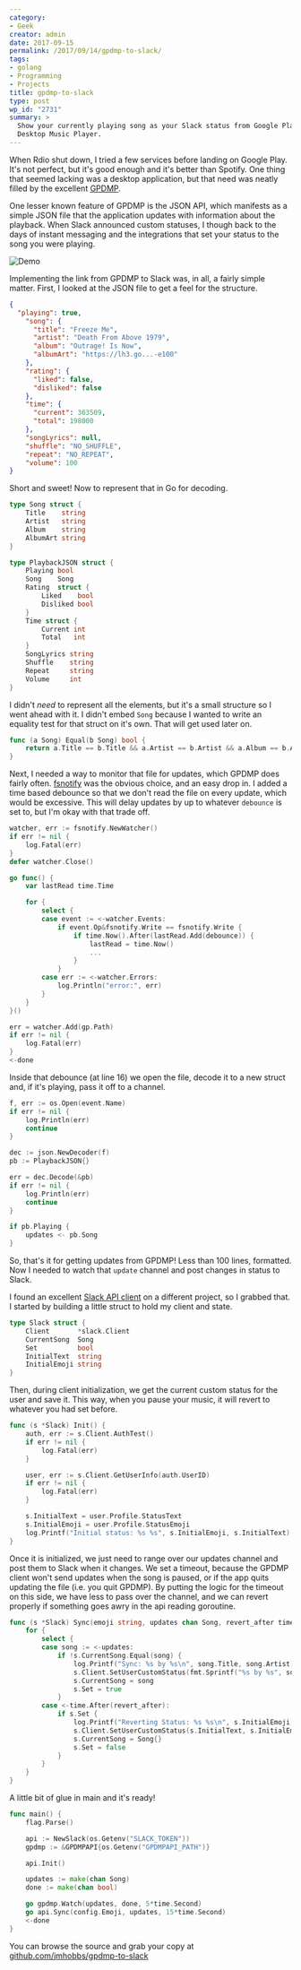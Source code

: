 ```yaml
---
category:
- Geek
creator: admin
date: 2017-09-15
permalink: /2017/09/14/gpdmp-to-slack/
tags:
- golang
- Programming
- Projects
title: gpdmp-to-slack
type: post
wp_id: "2731"
summary: >
  Show your currently playing song as your Slack status from Google Play
  Desktop Music Player.
---
```

When Rdio shut down, I tried a few services before landing on Google Play.  It's not perfect, but it's good enough and it's better than Spotify.  One thing that seemed lacking was a desktop application, but that need was neatly filled by the excellent [GPDMP](https://www.googleplaymusicdesktopplayer.com/).

One lesser known feature of GPDMP is the JSON API, which manifests as a simple JSON file that the application updates with information about the playback.  When Slack announced custom statuses, I though back to the days of instant messaging and the integrations that set your status to the song you were playing.

![Demo](http://static.velvetcache.org.s3.amazonaws.com/temp/slack-gpmdp-demo.gif)

Implementing the link from GPDMP to Slack was, in all, a fairly simple matter.  First, I looked at the JSON file to get a feel for the structure.

```json
{
  "playing": true,
    "song": {
      "title": "Freeze Me",
      "artist": "Death From Above 1979",
      "album": "Outrage! Is Now",
      "albumArt": "https://lh3.go...-e100"
    },
    "rating": {
      "liked": false,
      "disliked": false
    },
    "time": {
      "current": 363509,
      "total": 198000
    },
    "songLyrics": null,
    "shuffle": "NO_SHUFFLE",
    "repeat": "NO_REPEAT",
    "volume": 100
}
```

Short and sweet! Now to represent that in Go for decoding.

```go
type Song struct {
	Title    string
	Artist   string
	Album    string
	AlbumArt string
}

type PlaybackJSON struct {
	Playing bool
	Song    Song
	Rating  struct {
		Liked    bool
		Disliked bool
	}
	Time struct {
		Current int
		Total   int
	}
	SongLyrics string
	Shuffle    string
	Repeat     string
	Volume     int
}
```

I didn't _need_ to represent all the elements, but it's a small structure so I went ahead with it. I didn't embed `Song` because I wanted to write an equality test for that struct on it's own. That will get used later on.

```go
func (a Song) Equal(b Song) bool {
	return a.Title == b.Title && a.Artist == b.Artist && a.Album == b.Album
}
```

Next, I needed a way to monitor that file for updates, which GPDMP does fairly often.  [fsnotify](https://github.com/fsnotify/fsnotify) was the obvious choice, and an easy drop in. I added a time based debounce so that we don't read the file on every update, which would be excessive.  This will delay updates by up to whatever `debounce` is set to, but I'm okay with that trade off.

```go
watcher, err := fsnotify.NewWatcher()
if err != nil {
	log.Fatal(err)
}
defer watcher.Close()

go func() {
	var lastRead time.Time

	for {
		select {
		case event := <-watcher.Events:
			if event.Op&fsnotify.Write == fsnotify.Write {
				if time.Now().After(lastRead.Add(debounce)) {
					lastRead = time.Now()
					...
				}
			}
		case err := <-watcher.Errors:
			log.Println("error:", err)
		}
	}
}()

err = watcher.Add(gp.Path)
if err != nil {
	log.Fatal(err)
}
<-done
```

Inside that debounce (at line 16) we open the file, decode it to a new struct and, if it's playing, pass it off to a channel.

```go
f, err := os.Open(event.Name)
if err != nil {
	log.Println(err)
	continue
}

dec := json.NewDecoder(f)
pb := PlaybackJSON{}

err = dec.Decode(&pb)
if err != nil {
	log.Println(err)
	continue
}

if pb.Playing {
	updates <- pb.Song
}
```

So, that's it for getting updates from GPDMP! Less than 100 lines, formatted.  Now I needed to watch that `update` channel and post changes in status to Slack.

I found an excellent [Slack API client](https://github.com/nlopes/slack) on a different project, so I grabbed that.  I started by building a little struct to hold my client and state.

```go
type Slack struct {
	Client       *slack.Client
	CurrentSong  Song
	Set          bool
	InitialText  string
	InitialEmoji string
}
```

Then, during client initialization, we get the current custom status for the user and save it.  This way, when you pause your music, it will revert to whatever you had set before.

```go
func (s *Slack) Init() {
	auth, err := s.Client.AuthTest()
	if err != nil {
		log.Fatal(err)
	}

	user, err := s.Client.GetUserInfo(auth.UserID)
	if err != nil {
		log.Fatal(err)
	}

	s.InitialText = user.Profile.StatusText
	s.InitialEmoji = user.Profile.StatusEmoji
	log.Printf("Initial status: %s %s", s.InitialEmoji, s.InitialText)
}
```

Once it is initialized, we just need to range over our updates channel and post them to Slack when it changes.  We set a timeout, because the GPDMP client won't send updates when the song is paused, or if the app quits updating the file (i.e. you quit GPDMP).  By putting the logic for the timeout on this side, we have less to pass over the channel, and we can revert properly if something goes awry in the api reading goroutine.

```go
func (s *Slack) Sync(emoji string, updates chan Song, revert_after time.Duration) {
	for {
		select {
		case song := <-updates:
			if !s.CurrentSong.Equal(song) {
				log.Printf("Sync: %s by %s\n", song.Title, song.Artist)
				s.Client.SetUserCustomStatus(fmt.Sprintf("%s by %s", song.Title, song.Artist), emoji)
				s.CurrentSong = song
				s.Set = true
			}
		case <-time.After(revert_after):
			if s.Set {
				log.Printf("Reverting Status: %s %s\n", s.InitialEmoji, s.InitialText)
				s.Client.SetUserCustomStatus(s.InitialText, s.InitialEmoji)
				s.CurrentSong = Song{}
				s.Set = false
			}
		}
	}
}
```

A little bit of glue in main and it's ready!

```go
func main() {
	flag.Parse()

	api := NewSlack(os.Getenv("SLACK_TOKEN"))
	gpdmp := &GPDMPAPI{os.Getenv("GPDMPAPI_PATH")}

	api.Init()

	updates := make(chan Song)
	done := make(chan bool)

	go gpdmp.Watch(updates, done, 5*time.Second)
	go api.Sync(config.Emoji, updates, 15*time.Second)
	<-done
}
```

You can browse the source and grab your copy at [github.com/jmhobbs/gpdmp-to-slack](https://github.com/jmhobbs/gpdmp-to-slack)
